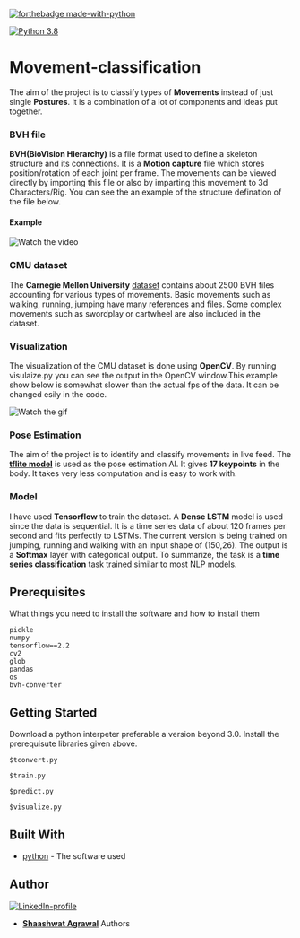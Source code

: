 [![forthebadge made-with-python](http://ForTheBadge.com/images/badges/made-with-python.svg)](https://www.python.org/)

[![Python 3.8](https://img.shields.io/badge/python-3.8-green.svg)](https://www.python.org/downloads/release/python-380/) 

# Movement-classification
The aim of the project is to classify types of **Movements** instead of just single **Postures**. It is a combination of a lot of components and ideas put together.

### BVH file
 **BVH(BioVision Hierarchy)** is a file format used to define a skeleton structure and its connections. It is a **Motion capture** file which stores position/rotation of each joint per frame. The movements can be viewed directly by importing this file or also by imparting this movement to 3d Characters/Rig. You can see the an example of the structure defination of the file below.
 
 #### Example
![Watch the video](https://github.com/Shaashwat05/Movement-classification/blob/master/images/bvh1.jpg)
 
 ### CMU dataset
 The **Carnegie Mellon University** [dataset](https://sites.google.com/a/cgspeed.com/cgspeed/motion-capture/cmu-bvh-conversion) contains about 2500 BVH files accounting for various types of movements. Basic movements such as walking, running, jumping have many references and files. Some complex movements such as swordplay or cartwheel are also included in the dataset.
 
 ### Visualization
 The visualization of the CMU dataset is done using **OpenCV**. By running visulaize.py you can see the output in the OpenCV window.This example show below is somewhat slower than the actual fps of the data. It can be changed esily in the code.
 
 ![Watch the gif](https://github.com/Shaashwat05/Movement-classification/blob/master/images/viz.gif)
 
 
 
 ### Pose Estimation
 The aim of the project is to identify and classify movements in live feed. The [**tflite model**](https://storage.googleapis.com/download.tensorflow.org/models/tflite/posenet_mobilenet_v1_100_257x257_multi_kpt_stripped.tflite) is used as the pose estimation AI. It gives **17 keypoints** in the body. It takes very less computation and is easy to work with.

### Model
I have used **Tensorflow** to train the dataset. A **Dense LSTM** model is used since the data is sequential. It is a time series data of about 120 frames per second and fits perfectly to LSTMs. The current version is being trained on jumping, running and walking with an input shape of (150,26). The output is a **Softmax** layer with categorical output. To summarize, the task is a **time series classification** task trained similar to most NLP models.

## Prerequisites

What things you need to install the software and how to install them

```
pickle
numpy
tensorflow==2.2
cv2
glob
pandas
os
bvh-converter
```

## Getting Started

Download a python interpeter preferable a version beyond 3.0. Install the prerequisute libraries given above.

```
$tconvert.py

$train.py

$predict.py    

$visualize.py
```

## Built With

* [python](https://www.python.org/) - The software used
## Author
[![LinkedIn-profile](https://img.shields.io/badge/LinkedIn-Profile-teal.svg)](https://www.linkedin.com/in/shaashwat-agrawal-1904a117a/)

* [**Shaashwat Agrawal**](https://github.com/Shaashwat05) Authors 






